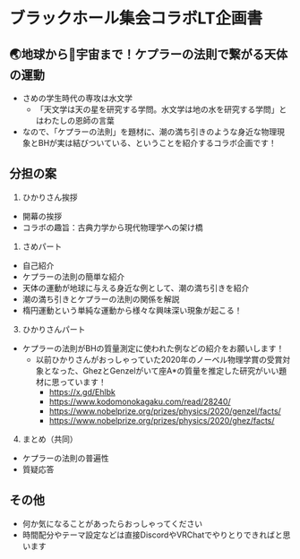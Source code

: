 # ブラックホール集会コラボLT企画書

## 🌏地球から🌌宇宙まで！ケプラーの法則で繋がる天体の運動

- さめの学生時代の専攻は水文学
  - 「天文学は天の星を研究する学問。水文学は地の水を研究する学問」とはわたしの恩師の言葉
- なので、「ケプラーの法則」を題材に、潮の満ち引きのような身近な物理現象とBHが実は結びついている、ということを紹介するコラボ企画です！

## 分担の案

1. ひかりさん挨拶

- 開幕の挨拶
- コラボの趣旨：古典力学から現代物理学への架け橋

1. さめパート

- 自己紹介
- ケプラーの法則の簡単な紹介
- 天体の運動が地球に与える身近な例として、潮の満ち引きを紹介
- 潮の満ち引きとケプラーの法則の関係を解説
- 楕円運動という単純な運動から様々な興味深い現象が起こる！

3. ひかりさんパート

- ケプラーの法則がBHの質量測定に使われた例などの紹介をお願いします！
  - 以前ひかりさんがおっしゃっていた2020年のノーベル物理学賞の受賞対象となった、GhezとGenzelがいて座A*の質量を推定した研究がいい題材に思っています！
    - https://x.gd/Ehlbk
    - https://www.kodomonokagaku.com/read/28240/
    - https://www.nobelprize.org/prizes/physics/2020/genzel/facts/
    - https://www.nobelprize.org/prizes/physics/2020/ghez/facts/

4. まとめ（共同）

- ケプラーの法則の普遍性
- 質疑応答

## その他

- 何か気になることがあったらおっしゃってください
- 時間配分やテーマ設定などは直接DiscordやVRChatでやりとりできればと思います